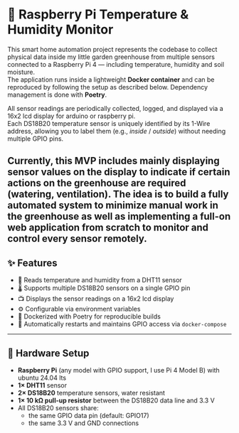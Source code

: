 # 🧠 Raspberry Pi Temperature & Humidity Monitor

This smart home automation project represents the codebase to collect physical data inside my little garden greenhouse from multiple sensors connected to a Raspberry Pi 4 — including temperature, humidity and soil moisture.  
The application runs inside a lightweight **Docker container** and can be reproduced by following the setup as described below. Dependency management is done with **Poetry**.

All sensor readings are periodically collected, logged, and displayed via a 16x2 lcd display for arduino or raspberry pi.  
Each DS18B20 temperature sensor is uniquely identified by its 1-Wire address, allowing you to label them (e.g., *inside* / *outside*) without needing multiple GPIO pins.

Currently, this MVP includes mainly displaying sensor values on the display to indicate if certain actions on the greenhouse are required (watering, ventilation). The idea is to build a fully automated system to minimize manual work in the greenhouse as well as implementing a full-on web application from scratch to monitor and control every sensor remotely.
---

## ✨ Features

- 📡 Reads temperature and humidity from a DHT11 sensor
- 🌡️ Supports multiple DS18B20 sensors on a single GPIO pin
- 📺 Displays the sensor readings on a 16x2 lcd display 
- ⚙️ Configurable via environment variables
- 🐳 Dockerized with Poetry for reproducible builds
- 🔁 Automatically restarts and maintains GPIO access via `docker-compose`

---

## 🧩 Hardware Setup

- **Raspberry Pi** (any model with GPIO support, I use Pi 4 Model B) with ubuntu 24.04 lts
- **1× DHT11** sensor
- **2× DS18B20** temperature sensors, water resistant
- **1× 10 kΩ pull-up resistor** between the DS18B20 data line and 3.3 V
- All DS18B20 sensors share:
  - the same GPIO data pin (default: GPIO17)
  - the same 3.3 V and GND connections